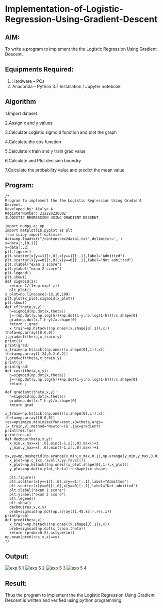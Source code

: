 # Implementation-of-Logistic-Regression-Using-Gradient-Descent

## AIM:
To write a program to implement the the Logistic Regression Using Gradient Descent.

## Equipments Required:
1. Hardware – PCs
2. Anaconda – Python 3.7 Installation / Jupyter notebook

## Algorithm
1.Import dataset

2.Assign x and y values

3.Calculate Logistic sigmoid function and plot the graph

4.Calculate the cos function

5.Calculate x train and y train grad value

6.Calculate and Plot decision boundry

7.Calculate the probability value and predict the mean value
## Program:
```
/*
Program to implement the the Logistic Regression Using Gradient Descent.
Developed by: Akalya A
RegisterNumber: 212220220002
3LOGISTIC REGRESSION USING GRADIENT DESCENT

import numpy as np
import matplotlib.pyplot as plt
from scipy import optimize
data=np.loadtxt("/content/ex2data1.txt",delimiter=',')
x=data[:,[0,1]]
y=data[:,2]
plt.figure()
plt.scatter(x[y==1][:,0],x[y==1][:,1],label="Admitted")
plt.scatter(x[y==0][:,0],x[y==0][:,1],label="Not admitted")
plt.xlabel("exam 1 score")
plt.ylabel("exam 2 score")
plt.legend()
plt.show()
def sigmoid(z):
  return 1/(1+np.exp(-z))
  plt.plot()
x_plot=np.linspace(-10,10,100)
plt.plot(x_plot,sigmoid(x_plot))
plt.show()
def cf(theta,x,y):
  h=sigmoid(np.dot(x,theta))
  j=-(np.dot(y,np.log(h))+np.dot(1-y,np.log(1-h)))/x.shape[0]
  grad=np.dot(x.T,h-y)/x.shape[0]
  return j,grad
  x_train=np.hstack((np.ones((x.shape[0],1)),x))
theta=np.array([0,0,0])
j,grad=cf(theta,x_train,y)
print(j)
print(grad)
x_train=np.hstack((np.ones((x.shape[0],1)),x))
theta=np.array([-24,0.2,0.2])
j,grad=cf(theta,x_train,y)
print(j)
print(grad)
def cost(theta,x,y):
  h=sigmoid(np.dot(x,theta))
  j=-(np.dot(y,np.log(h))+np.dot(1-y,np.log(1-h)))/x.shape[0]
  return j

def gradient(theta,x,y):
  h=sigmoid(np.dot(x,theta))
  grad=np.dot(x.T,h-y)/x.shape[0]
  return grad

x_train=np.hstack((np.ones((x.shape[0],1)),x))
theta=np.array([0,0,0])
res=optimize.minimize(fun=cost,x0=theta,args=(x_train,y),method='Newton-CG',jac=gradient)
print(res.fun)
print(res.x)
def decbou(theta,x,y):
  x_min,x_max=x[:,0].min()-1,x[:,0].max()+1
  y_min,y_max=x[:,0].min()-1,x[:,0].max()+1
  xx,yy=np.meshgrid(np.arange(x_min,x_max,0.1),np.arange(y_min,y_max,0.01))
  x_plot=np.c_[xx.ravel(),yy.ravel()]
  x_plot=np.hstack((np.ones((x_plot.shape[0],1)),x_plot))
  y_plot=np.dot(x_plot,theta).reshape(xx.shape)

  plt.figure()
  plt.scatter(x[y==1][:,0],x[y==1][:,1],label="Admitted")
  plt.scatter(x[y==0][:,0],x[y==0][:,1],label="Not admitted")
  plt.xlabel("exam 1 score")
  plt.ylabel("exam 2 score")
  plt.legend()
  plt.show()
  decbou(res.x,x,y)
  prob=sigmoid(np.dot(np.array([1,45,85]),res.x))
print(prob)
def pred(theta,x):
  x_train=np.hstack((np.ones((x.shape[0],1)),x))
  prob=sigmoid(np.dot(x_train,theta))
  return (prob>=0.5).astype(int)
np.mean(pred(res.x,x)==y)
*/
```

## Output:
![exp 5 1](https://user-images.githubusercontent.com/114275126/201045282-b411cc20-f57d-4525-96f0-e5409e5d014d.PNG)
![exp 5 2](https://user-images.githubusercontent.com/114275126/201045288-88a92cf5-ab18-48d7-9334-92cfe4cd0e1d.PNG)
![exp 5 3](https://user-images.githubusercontent.com/114275126/201045305-e724a536-4c38-4a49-9da6-ca6938f59488.PNG)
![exp 5 4](https://user-images.githubusercontent.com/114275126/201045328-7f449236-dbce-487e-99f0-de955b45558f.PNG)



## Result:
Thus the program to implement the the Logistic Regression Using Gradient Descent is written and verified using python programming.

